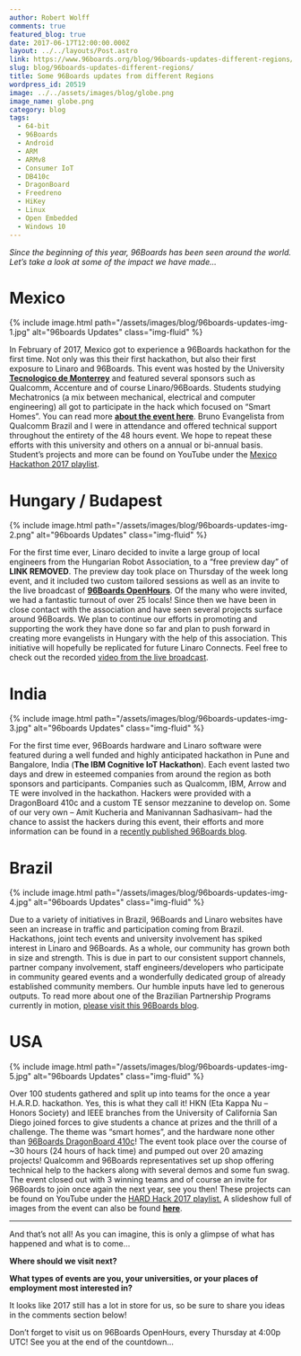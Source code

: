 ```yaml
---
author: Robert Wolff
comments: true
featured_blog: true
date: 2017-06-17T12:00:00.000Z
layout: ../../layouts/Post.astro
link: https://www.96boards.org/blog/96boards-updates-different-regions/
slug: blog/96boards-updates-different-regions/
title: Some 96Boards updates from different Regions
wordpress_id: 20519
image: ../../assets/images/blog/globe.png
image_name: globe.png
category: blog
tags:
  - 64-bit
  - 96Boards
  - Android
  - ARM
  - ARMv8
  - Consumer IoT
  - DB410c
  - DragonBoard
  - Freedreno
  - HiKey
  - Linux
  - Open Embedded
  - Windows 10
---
```


_Since the beginning of this year, 96Boards has been seen around the world. Let’s take a look at some of the impact we have made…_

# **Mexico**

{% include image.html path="/assets/images/blog/96boards-updates-img-1.jpg" alt="96boards Updates" class="img-fluid" %}

In February of 2017, Mexico got to experience a 96Boards hackathon for the first time. Not only was this their first hackathon, but also their first exposure to Linaro and 96Boards. This event was hosted by the University **[Tecnologico de Monterrey](https://tec.mx/)** and featured several sponsors such as Qualcomm, Accenture and of course Linaro/96Boards. Students studying Mechatronics (a mix between mechanical, electrical and computer engineering) all got to participate in the hack which focused on “Smart Homes”. You can read more **[about the event here](/blog/chihuahua-mexico-hacks-96boards/)**. Bruno Evangelista from Qualcomm Brazil and I were in attendance and offered technical support throughout the entirety of the 48 hours event. We hope to repeat these efforts with this university and others on a annual or bi-annual basis. Student’s projects and more can be found on YouTube under the [Mexico Hackathon 2017 playlist](https://www.youtube.com/playlist?list=PL-NF6S9MM_W2ss20r7NZiyZBiz85zHuw5).

# **Hungary / Budapest**

{% include image.html path="/assets/images/blog/96boards-updates-img-2.png" alt="96boards Updates" class="img-fluid" %}

For the first time ever, Linaro decided to invite a large group of local engineers from the Hungarian Robot Association, to a “free preview day” of **LINK REMOVED**. The preview day took place on Thursday of the week long event, and it included two custom tailored sessions as well as an invite to the live broadcast of [**96Boards OpenHours**](/). Of the many who were invited, we had a fantastic turnout of over 25 locals! Since then we have been in close contact with the association and have seen several projects surface around 96Boards. We plan to continue our efforts in promoting and supporting the work they have done so far and plan to push forward in creating more evangelists in Hungary with the help of this association. This initiative will hopefully be replicated for future Linaro Connects. Feel free to check out the recorded [video from the live broadcast](https://youtu.be/Bd7InYlMLAE?list=PL-NF6S9MM_W1QBjUc2B5Pg502bz7qslxk).

# **India**

{% include image.html path="/assets/images/blog/96boards-updates-img-3.jpg" alt="96boards Updates" class="img-fluid" %}

For the first time ever, 96Boards hardware and Linaro software were featured during a well funded and highly anticipated hackathon in Pune and Bangalore, India (**The IBM Cognitive IoT Hackathon**). Each event lasted two days and drew in esteemed companies from around the region as both sponsors and participants. Companies such as Qualcomm, IBM, Arrow and TE were involved in the hackathon. Hackers were provided with a DragonBoard 410c and a custom TE sensor mezzanine to develop on. Some of our very own – Amit Kucheria and Manivannan Sadhasivam– had the chance to assist the hackers during this event, their efforts and more information can be found in a [recently published 96Boards blog](/blog/ibm-cognitive-hackathon-india-pune-bangalore-2017/).

# **Brazil**

{% include image.html path="/assets/images/blog/96boards-updates-img-4.jpg" alt="96boards Updates" class="img-fluid" %}

Due to a variety of initiatives in Brazil, 96Boards and Linaro websites have seen an increase in traffic and participation coming from Brazil. Hackathons, joint tech events and university involvement has spiked interest in Linaro and 96Boards. As a whole, our community has grown both in size and strength. This is due in part to our consistent support channels, partner company involvement, staff engineers/developers who participate in community geared events and a wonderfully dedicated group of already established community members. Our humble inputs have led to generous outputs. To read more about one of the Brazilian Partnership Programs currently in motion, [please visit this 96Boards blog](/blog/96boards-brazil-country-wide-iot-partnership-program/).

# USA

{% include image.html path="/assets/images/blog/96boards-updates-img-5.jpg" alt="96boards Updates" class="img-fluid" %}

Over 100 students gathered and split up into teams for the once a year H.A.R.D. hackathon. Yes, this is what they call it! HKN (Eta Kappa Nu – Honors Society) and IEEE branches from the University of California San Diego joined forces to give students a chance at prizes and the thrill of a challenge. The theme was “smart homes”, and the hardware none other than [96Boards DragonBoard 410c](/product/dragonboard410c/)! The event took place over the course of ~30 hours (24 hours of hack time) and pumped out over 20 amazing projects! Qualcomm and 96Boards representatives set up shop offering technical help to the hackers along with several demos and some fun swag. The event closed out with 3 winning teams and of course an invite for 96Boards to join once again the next year, see you then! These projects can be found on YouTube under the [HARD Hack 2017 playlist.](https://www.youtube.com/playlist?list=PL-NF6S9MM_W1xI5NiKVjR2mQ5AvBxMqww) A slideshow full of images from the event can also be found [**here**](https://www.slideshare.net/96Boards/ucsd-hard-hackathon-2017-photo-gallery).

---

And that’s not all! As you can imagine, this is only a glimpse of what has happened and what is to come…

**Where should we visit next?**

**What types of events are you, your universities, or your places of employment most interested in?**

It looks like 2017 still has a lot in store for us, so be sure to share you ideas in the comments section below!

Don’t forget to visit us on 96Boards OpenHours, every Thursday at 4:00p UTC! See you at the end of the countdown…
